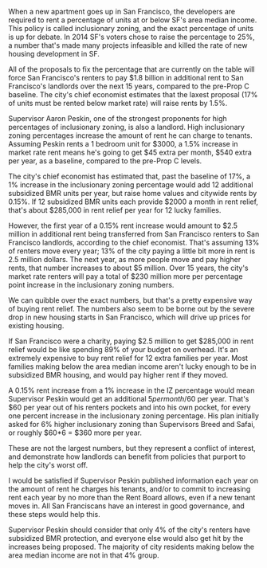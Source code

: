 When a new apartment goes up in San Francisco, the developers are required to
rent a percentage of units at or below SF's area median income. This policy is
called inclusionary zoning, and the exact percentage of units is up for debate.
In 2014 SF's voters chose to raise the percentage to 25%, a number that's made
many projects infeasible and killed the rate of new housing development in SF.

All of the proposals to fix the percentage that are currently on the table
will force San Francisco's renters to pay $1.8 billion in additional rent to
San Francisco's landlords over the next 15 years, compared to the pre-Prop C
baseline. The city's chief economist estimates that the laxest proposal (17% of
units must be rented below market rate) will raise rents by 1.5%.

Supervisor Aaron Peskin, one of the strongest proponents for high percentages of
inclusionary zoning, is also a landlord. High inclusionary zoning percentages
increase the amount of rent he can charge to tenants. Assuming Peskin rents a 1
bedroom unit for $3000, a 1.5% increase in market rate rent means he's going to
get $45 extra per month, $540 extra per year, as a baseline, compared to the
pre-Prop C levels.

The city's chief economist has estimated that, past the baseline of 17%, a
1% increase in the inclusionary zoning percentage would add 12 additional
subsidized BMR units per year, but raise home values and citywide rents by
0.15%. If 12 subsidized BMR units each provide $2000 a month in rent relief,
that's about $285,000 in rent relief per year for 12 lucky families.

However, the first year of a 0.15% rent increase would amount to $2.5 million in
additional rent being transferred from San Francisco renters to San Francisco
landlords, according to the chief economist. That's assuming 13% of renters move
every year; 13% of the city paying a little bit more in rent is 2.5 million
dollars. The next year, as more people move and pay higher rents, that number
increases to about $5 million. Over 15 years, the city's market rate renters
will pay a total of $230 million more per percentage point increase in the
inclusionary zoning numbers.

We can quibble over the exact numbers, but that's a pretty expensive way
of buying rent relief. The numbers also seem to be borne out by the severe drop
in new housing starts in San Francisco, which will drive up prices for existing
housing.

If San Francisco were a charity, paying $2.5 million to get $285,000 in rent
relief would be like spending 89% of your budget on overhead. It's an extremely
expensive to buy rent relief for 12 extra families per year. Most families
making below the area median income aren't lucky enough to be in subsidized BMR
housing, and would pay higher rent if they moved.

A 0.15% rent increase from a 1% increase in the IZ percentage would mean
Supervisor Peskin would get an additional $5 per month/$60 per year. That's
$60 per year out of his renters pockets and into his own pocket, for every one
percent increase in the inclusionary zoning percentage. His plan initially asked
for 6% higher inclusionary zoning than Supervisors Breed and Safai, or roughly
$60*6 = $360 more per year.

These are not the largest numbers, but they represent a conflict of interest,
and demonstrate how landlords can benefit from policies that purport to help the
city's worst off.

I would be satisfied if Supervisor Peskin published information each year on the
amount of rent he charges his tenants, and/or to commit to increasing rent each
year by no more than the Rent Board allows, even if a new tenant moves in. All
San Franciscans have an interest in good governance, and these steps would help
this.

Supervisor Peskin should consider that only 4% of the city's renters have
subsidized BMR protection, and everyone else would also get hit by the increases
being proposed. The majority of city residents making below the area median
income are not in that 4% group.
